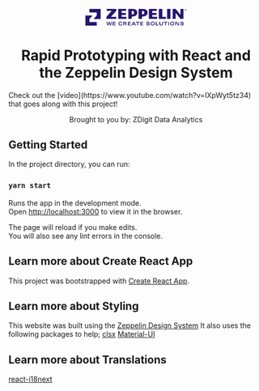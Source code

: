 <p align="center"><img alt="Zeppelin" src="./src/assets/logo.svg" width="200" /></p>
<h1 align="center">
Rapid Prototyping with React and the Zeppelin Design System
</h1>
<p>Check out the [video](https://www.youtube.com/watch?v=IXpWyt5tz34) that goes along with this project!</p>
<p align="center">
 Brought to you by: ZDigit Data Analytics
</p>

## Getting Started

In the project directory, you can run:

### `yarn start`

Runs the app in the development mode.<br />
Open [http://localhost:3000](http://localhost:3000) to view it in the browser.

The page will reload if you make edits.<br />
You will also see any lint errors in the console.

## Learn more about Create React App

This project was bootstrapped with [Create React App](https://github.com/facebook/create-react-app).

## Learn more about Styling

This website was built using the [Zeppelin Design System](https://live-zds.zepdev.net/)
It also uses the following packages to help;
[clsx](https://github.com/lukeed/clsx#readme)
[Material-UI](https://material-ui.com/)

## Learn more about Translations

[react-i18next](https://react.i18next.com/)
